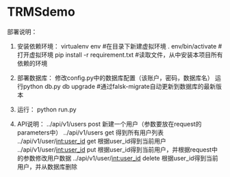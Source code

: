 # TRMSdemo
部署说明：
1. 安装依赖环境：
   virtualenv env #在目录下新建虚拟环境
   . env/bin/activate #打开虚拟环境
   pip install -r requirement.txt #读取文件，从中安装本项目所有依赖的环境

2. 部署数据库：
   修改config.py中的数据库配置（该账户，密码，数据库名）
   运行python db.py db upgrade #通过falsk-migrate自动更新到数据库的最新版本

3. 运行：
   python run.py

4. API说明：
   ../api/v1/users                  post        新建一个用户（参数要放在request的parameters中）
   ../api/v1/users                  get         得到所有用户列表
   ../api/v1/user/<int:user_id>     get         根据user_id得到当前用户
   ../api/v1/user/<int:user_id>     put         根据user_id得到当前用户，并根据request中的参数修改用户数据
   ../api/v1/user/<int:user_id>     delete      根据user_id得到当前用户，并从数据库删除

